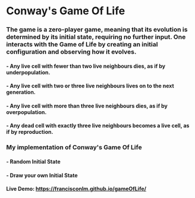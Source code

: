 # Conway's Game Of Life
### The game is a zero-player game, meaning that its evolution is determined by its initial state, requiring no further input. One interacts with the Game of Life by creating an initial configuration and observing how it evolves. 
#### - Any live cell with fewer than two live neighbours dies, as if by underpopulation.
#### - Any live cell with two or three live neighbours lives on to the next generation.
#### - Any live cell with more than three live neighbours dies, as if by overpopulation.
#### - Any dead cell with exactly three live neighbours becomes a live cell, as if by reproduction.



### My implementation of Conway's Game Of Life

#### - Random Initial State 
#### - Draw your own Initial State

#### Live Demo: https://francisconlm.github.io/gameOfLife/
